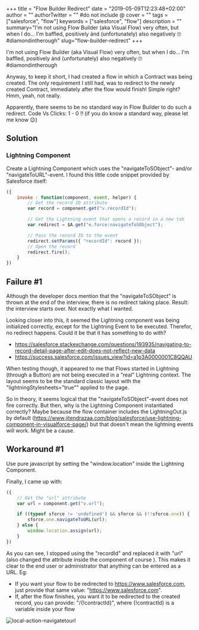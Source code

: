 +++
title = "Flow Builder Redirect"
date = "2019-05-09T12:23:48+02:00"
author = ""
authorTwitter = "" #do not include @
cover = ""
tags = ["salesforce", "flow"]
keywords = ["salesforce", "flow"]
description = ""
summary="I'm not using Flow Builder (aka Visual Flow) very often, but when I do... I'm baffled, positively ánd (unfortunately) also negatively 🙄 #diamondintherough"
slug="flow-builder-redirect"
+++

<!-- ## Flow Builder Redirect after Interview Completion -->
I'm not using Flow Builder (aka Visual Flow) very often, but when I do... I'm baffled, positively ánd (unfortunately) also negatively 🙄 #diamondintherough

Anyway, to keep it short, I had created a flow in which a Contract was being created. The only requirement I still had, was to redirect to the newly created Contract, immediately after the flow would finish! Simple right? Hmm, yeah, not really.

Apparently, there seems to be no standard way in Flow Builder to do such a redirect. Code Vs Clicks: 1 - 0 !! (if you do know a standard way, please let me know 😉)

## Solution
### Lightning Component

Create a Lightning Component which uses the "navigateToSObject"- and/or "navigateToURL"-event.
I found this little code snippet provided by Salesforce itself:

```javascript
({ 
    invoke : function(component, event, helper) { 
        // Get the record ID attribute 
        var record = component.get("v.recordId"); 

        // Get the Lightning event that opens a record in a new tab 
        var redirect = $A.get("e.force:navigateToSObject"); 

        // Pass the record ID to the event 
        redirect.setParams({ "recordId": record }); 
        // Open the record 
        redirect.fire(); 
    }
})
```

## Failure #1

Although the developer docs mention that the "navigateToSObject" is thrown at the end of the interview, there is no redirect taking place. Result: the interview starts over. Not exactly what I wanted.

Looking closer into this, it seemed the Lightning component was being initialized correctly, except for the Lightning Event to be executed. Therefor, no redirect happens. 
Could it be that it has something to do with?

* https://salesforce.stackexchange.com/questions/193935/navigating-to-record-detail-page-after-edit-does-not-reflect-new-data
* https://success.salesforce.com/issues_view?id=a1p3A0000001C8QQAU

When testing though, it appeared to me that Flows started in Lightning (through a Button) are not being executed in a "real" Lightning context. The layout seems to be the standard classic layout with the "lightningStylesheets="true"" applied to the page.

So in theory, it seems logical that the "navigateToSObject"-event does not fire correctly. But then, why is the Lightning Component instantiated correctly? Maybe because the flow container includes the LightningOut.js by default (https://www.jitendrazaa.com/blog/salesforce/use-lightning-component-in-visualforce-page/) but that doesn't mean the lightning events will work. Might be a cause.

## Workaround #1

Use pure javascript by setting the "window.location" inside the Lightning Component.

Finally, I came up with:
```javascript
({ 
    // Get the "url" attribute
    var url = component.get("v.url");

    if ((typeof sforce != 'undefined') && sforce && (!!sforce.one)) {
        sforce.one.navigateToURL(url);
    } else {
        window.location.assign(url);
    }
})
```

As you can see, I stopped using the "recordId" and replaced it with "url" (also changed the attribute inside the component of course ). This makes it clear to the end user or administrator that anything can be entered as a URL. Eg:

* If you want your flow to be redirected to https://www.salesforce.com, just provide that same value: "https://www.salesforce.com".
* If, after the flow finishes, you want it to be redirected to the created record, you can provide: "/{!contractId}", where {!contractId} is a variable inside your flow

![local-action-navigatetourl](/local-action-navigatetourl.png)
